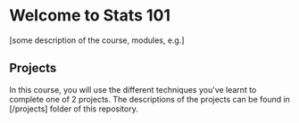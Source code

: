# Welcome to Stats 101

[some description of the course, modules, e.g.]

## Projects

In this course, you will use the different techniques you've learnt to complete one of 2 projects. The descriptions of the projects can be found in [/projects] folder of this repository.